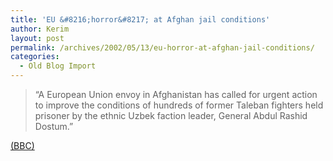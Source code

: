 ```yaml
---
title: 'EU &#8216;horror&#8217; at Afghan jail conditions'
author: Kerim
layout: post
permalink: /archives/2002/05/13/eu-horror-at-afghan-jail-conditions/
categories:
  - Old Blog Import
---
```


>   &#8220;A European Union envoy in Afghanistan has called for urgent action to improve the conditions of hundreds of former Taleban fighters held prisoner by the ethnic Uzbek faction leader, General Abdul Rashid Dostum.&#8221;


<a href="http://news.bbc.co.uk/hi/english/world/south_asia/newsid_1984000/1984306.stm" onclick="_gaq.push(['_trackEvent', 'outbound-article', 'http://news.bbc.co.uk/hi/english/world/south_asia/newsid_1984000/1984306.stm', '(BBC)']);" >(BBC)</a>

